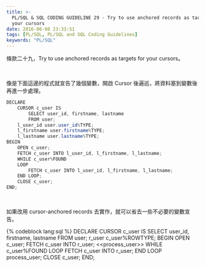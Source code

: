 ```yaml
---
title: >-
  PL/SQL & SQL CODING GUIDELINE 29 - Try to use anchored records as targets for
  your cursors
date: 2016-06-08 23:33:51
tags: [PL/SQL, PL/SQL and SQL Coding Guidelines]
keywords: "PL/SQL"
---
```


條款二十九，Try to use anchored records as targets for your cursors。   

<!-- More -->

<br/>


像是下面這邊的程式就宣告了幾個變數，開啟 Cursor 後遍巡，將資料塞到變數後再進一步處理。  

```c#
DECLARE 
    CURSOR c_user IS 
        SELECT user_id, firstname, lastname 
        FROM user; 
    l_user_id user.user_id%TYPE; 
    l_firstname user.firstname%TYPE; 
    l_lastname user.lastname%TYPE; 
BEGIN 
    OPEN c_user; 
    FETCH c_user INTO l_user_id, l_firstname, l_lastname; 
    WHILE c_user%FOUND 
    LOOP 
        FETCH c_user INTO l_user_id, l_firstname, l_lastname; 
    END LOOP; 
    CLOSE c_user; 
END;
```

<br/>


如果改用 cursor-anchored records 去實作，就可以省去一些不必要的變數宣告。  

{% codeblock lang:sql %}
DECLARE 
    CURSOR c_user IS 
        SELECT user_id, firstname, lastname 
        FROM user; 
    r_user c_user%ROWTYPE; 
BEGIN 
    OPEN c_user; 
    FETCH c_user INTO r_user; 
    <<process_user>> 
    WHILE c_user%FOUND 
    LOOP 
        FETCH c_user INTO r_user; 
    END LOOP process_user; 
    CLOSE c_user; 
END;
```
